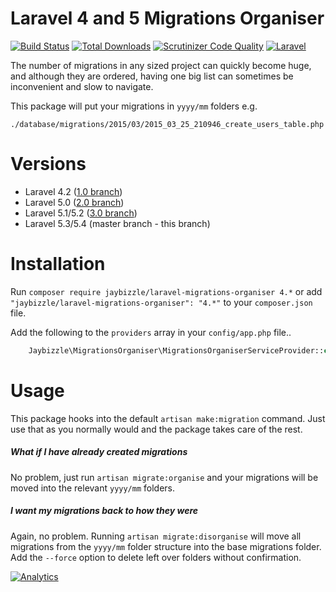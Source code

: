 # Laravel 4 and 5 Migrations Organiser
 [![Build Status](https://img.shields.io/travis/JayBizzle/Laravel-Migrations-Organiser/master.svg?style=flat-square)](https://travis-ci.org/JayBizzle/Laravel-Migrations-Organiser)
 [![Total Downloads](https://img.shields.io/packagist/dt/JayBizzle/Laravel-Migrations-Organiser.svg?style=flat-square)](https://packagist.org/packages/jaybizzle/Laravel-Migrations-Organiser)
 [![Scrutinizer Code Quality](https://img.shields.io/scrutinizer/g/JayBizzle/Laravel-Migrations-Organiser.svg?style=flat-square)](https://scrutinizer-ci.com/g/JayBizzle/Laravel-Migrations-Organiser/?branch=master) [![Laravel](https://img.shields.io/badge/laravel-5.3|5.4-ff69b4.svg?style=flat-square)](https://laravel.com)

The number of migrations in any sized project can quickly become huge, and although they are ordered, having one big list can sometimes be inconvenient and slow to navigate.

This package will put your migrations in `yyyy/mm` folders e.g.

`./database/migrations/2015/03/2015_03_25_210946_create_users_table.php`

Versions
========
 - Laravel 4.2 ([1.0 branch](https://github.com/JayBizzle/Laravel-Migrations-Organiser/tree/1.0))
 - Laravel 5.0 ([2.0 branch](https://github.com/JayBizzle/Laravel-Migrations-Organiser/tree/2.0))
 - Laravel 5.1/5.2 ([3.0 branch](https://github.com/JayBizzle/Laravel-Migrations-Organiser/tree/3.0))
 - Laravel 5.3/5.4 (master branch - this branch)

Installation
============

Run `composer require jaybizzle/laravel-migrations-organiser 4.*` or add `"jaybizzle/laravel-migrations-organiser": "4.*"` to your `composer.json` file.

Add the following to the `providers` array in your `config/app.php` file..

```PHP
    Jaybizzle\MigrationsOrganiser\MigrationsOrganiserServiceProvider::class,
```

Usage
============
This package hooks into the default `artisan make:migration` command. Just use that as you normally would and the package takes care of the rest.

##### What if I have already created migrations
No problem, just run `artisan migrate:organise` and your migrations will be moved into the relevant `yyyy/mm` folders.

##### I want my migrations back to how they were
Again, no problem. Running `artisan migrate:disorganise` will move all migrations from the `yyyy/mm` folder structure into the base migrations folder. Add the `--force` option to delete left over folders without confirmation.

[![Analytics](https://ga-beacon.appspot.com/UA-72430465-1/Laravel-Migrations-Organiser/readme?pixel)](https://github.com/JayBizzle/Laravel-Migrations-Organiser)
